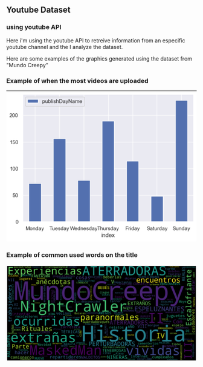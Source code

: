 ## Youtube Dataset

### using youtube API

Here i'm using the youtube API to retreive information from an especific youtube channel and the I analyze the dataset.

Here are some examples of the graphics generated using the dataset from "Mundo Creepy"

### Example of when the most videos are uploaded
![alt text](imgs/publishedDayName.png)

### Example of common used words on the title
![alt text](imgs/commonWords.png)

